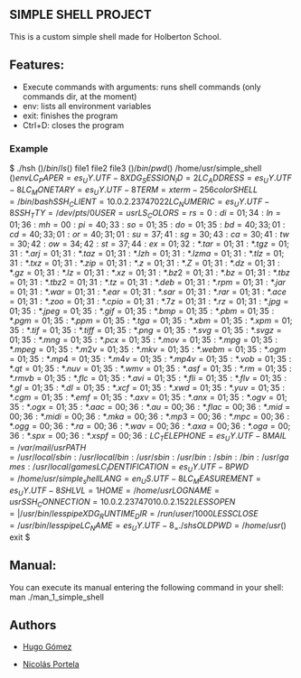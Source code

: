 ## SIMPLE SHELL PROJECT
This is a custom simple shell made for Holberton School.

## Features:
* Execute commands with arguments: runs shell commands (only commands dir, at the moment)
* env: lists all environment variables
* exit: finishes the program
* Ctrl+D: closes the program

### Example
$ ./hsh
($) /bin/ls
($) file1 file2 file3
($) /bin/pwd
($) /home/usr/simple_shell
($) env
LC_PAPER=es_UY.UTF-8
XDG_SESSION_ID=2
LC_ADDRESS=es_UY.UTF-8
LC_MONETARY=es_UY.UTF-8
TERM=xterm-256color
SHELL=/bin/bash
SSH_CLIENT=10.0.2.2 37470 22
LC_NUMERIC=es_UY.UTF-8
SSH_TTY=/dev/pts/0
USER=usr
LS_COLORS=rs=0:di=01;34:ln=01;36:mh=00:pi=40;33:so=01;35:do=01;35:bd=40;33;01:cd=40;33;01:or=40;31;01:su=37;41:sg=30;43:ca=30;41:tw=30;42:ow=34;42:st=37;44:ex=01;32:*.tar=01;31:*.tgz=01;31:*.arj=01;31:*.taz=01;31:*.lzh=01;31:*.lzma=01;31:*.tlz=01;31:*.txz=01;31:*.zip=01;31:*.z=01;31:*.Z=01;31:*.dz=01;31:*.gz=01;31:*.lz=01;31:*.xz=01;31:*.bz2=01;31:*.bz=01;31:*.tbz=01;31:*.tbz2=01;31:*.tz=01;31:*.deb=01;31:*.rpm=01;31:*.jar=01;31:*.war=01;31:*.ear=01;31:*.sar=01;31:*.rar=01;31:*.ace=01;31:*.zoo=01;31:*.cpio=01;31:*.7z=01;31:*.rz=01;31:*.jpg=01;35:*.jpeg=01;35:*.gif=01;35:*.bmp=01;35:*.pbm=01;35:*.pgm=01;35:*.ppm=01;35:*.tga=01;35:*.xbm=01;35:*.xpm=01;35:*.tif=01;35:*.tiff=01;35:*.png=01;35:*.svg=01;35:*.svgz=01;35:*.mng=01;35:*.pcx=01;35:*.mov=01;35:*.mpg=01;35:*.mpeg=01;35:*.m2v=01;35:*.mkv=01;35:*.webm=01;35:*.ogm=01;35:*.mp4=01;35:*.m4v=01;35:*.mp4v=01;35:*.vob=01;35:*.qt=01;35:*.nuv=01;35:*.wmv=01;35:*.asf=01;35:*.rm=01;35:*.rmvb=01;35:*.flc=01;35:*.avi=01;35:*.fli=01;35:*.flv=01;35:*.gl=01;35:*.dl=01;35:*.xcf=01;35:*.xwd=01;35:*.yuv=01;35:*.cgm=01;35:*.emf=01;35:*.axv=01;35:*.anx=01;35:*.ogv=01;35:*.ogx=01;35:*.aac=00;36:*.au=00;36:*.flac=00;36:*.mid=00;36:*.midi=00;36:*.mka=00;36:*.mp3=00;36:*.mpc=00;36:*.ogg=00;36:*.ra=00;36:*.wav=00;36:*.axa=00;36:*.oga=00;36:*.spx=00;36:*.xspf=00;36:
LC_TELEPHONE=es_UY.UTF-8
MAIL=/var/mail/usr
PATH=/usr/local/sbin:/usr/local/bin:/usr/sbin:/usr/bin:/sbin:/bin:/usr/games:/usr/local/games
LC_IDENTIFICATION=es_UY.UTF-8
PWD=/home/usr/simple_shell
LANG=en_US.UTF-8
LC_MEASUREMENT=es_UY.UTF-8
SHLVL=1
HOME=/home/usr
LOGNAME=usr
SSH_CONNECTION=10.0.2.2 37470 10.0.2.15 22
LESSOPEN=| /usr/bin/lesspipe %s
XDG_RUNTIME_DIR=/run/user/1000
LESSCLOSE=/usr/bin/lesspipe %s %s
LC_NAME=es_UY.UTF-8
_=./shs
OLDPWD=/home/usr
($) exit
$

## Manual:
You can execute its manual entering the following command in your shell: man ./man_1_simple_shell

## Authors
* [Hugo Gómez](https://github.com/Lunerio)

* [Nicolás Portela](https://github.com/nicolasportela)